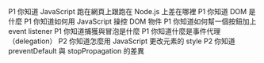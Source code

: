P1 你知道 JavaScript 跑在網頁上跟跑在 Node.js 上差在哪裡
P1 你知道 DOM 是什麼
P1 你知道如何用 JavaScript 操控 DOM 物件
P1 你知道如何幫一個按鈕加上 event listener
P1 你知道捕獲與冒泡是什麼
P1 你知道什麼是事件代理（delegation）
P2 你知道怎麼用 JavaScript 更改元素的 style
P2 你知道 preventDefault 與 stopPropagation 的差異
